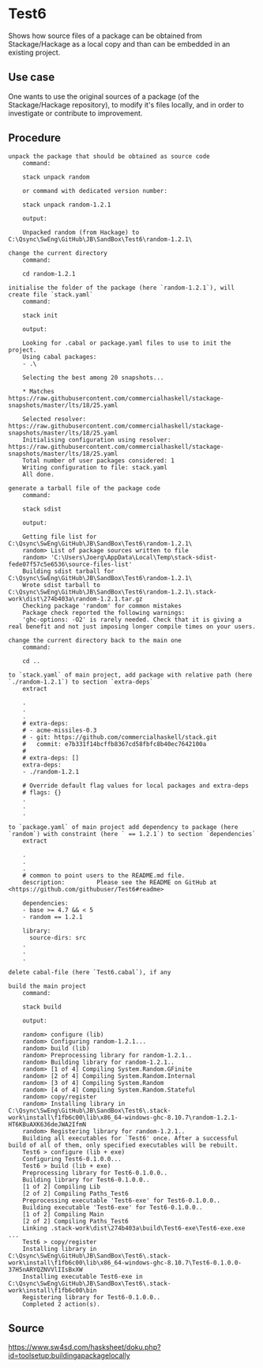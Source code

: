 # Test6

Shows how source files of a package can be obtained from Stackage/Hackage as a local copy and than can be embedded in an existing project.

## Use case

One wants to use the original sources of a package (of the Stackage/Hackage repository), to modify it's files locally, and in order to investigate or contribute to improvement.

## Procedure

    unpack the package that should be obtained as source code
        command:

        stack unpack random

        or command with dedicated version number:

        stack unpack random-1.2.1

        output:

        Unpacked random (from Hackage) to C:\Qsync\SwEng\GitHub\JB\SandBox\Test6\random-1.2.1\

    change the current directory
        command:

        cd random-1.2.1

    initialise the folder of the package (here `random-1.2.1`), will create file `stack.yaml`
        command:

        stack init

        output:

        Looking for .cabal or package.yaml files to use to init the project.
        Using cabal packages:
        - .\

        Selecting the best among 20 snapshots...

        * Matches https://raw.githubusercontent.com/commercialhaskell/stackage-snapshots/master/lts/18/25.yaml

        Selected resolver: https://raw.githubusercontent.com/commercialhaskell/stackage-snapshots/master/lts/18/25.yaml
        Initialising configuration using resolver: https://raw.githubusercontent.com/commercialhaskell/stackage-snapshots/master/lts/18/25.yaml
        Total number of user packages considered: 1
        Writing configuration to file: stack.yaml
        All done.

    generate a tarball file of the package code
        command:

        stack sdist

        output:

        Getting file list for C:\Qsync\SwEng\GitHub\JB\SandBox\Test6\random-1.2.1\
        random> List of package sources written to file
        random> 'C:\Users\Joerg\AppData\Local\Temp\stack-sdist-fede07f57c5e6536\source-files-list'
        Building sdist tarball for C:\Qsync\SwEng\GitHub\JB\SandBox\Test6\random-1.2.1\
        Wrote sdist tarball to C:\Qsync\SwEng\GitHub\JB\SandBox\Test6\random-1.2.1\.stack-work\dist\274b403a\random-1.2.1.tar.gz
        Checking package 'random' for common mistakes
        Package check reported the following warnings:
        'ghc-options: -O2' is rarely needed. Check that it is giving a real benefit and not just imposing longer compile times on your users.

    change the current directory back to the main one
        command:

        cd ..

    to `stack.yaml` of main project, add package with relative path (here `./random-1.2.1`) to section `extra-deps`
        extract

        .
        .
        .
        # extra-deps:
        # - acme-missiles-0.3
        # - git: https://github.com/commercialhaskell/stack.git
        #   commit: e7b331f14bcffb8367cd58fbfc8b40ec7642100a
        #
        # extra-deps: []
        extra-deps:
        - ./random-1.2.1

        # Override default flag values for local packages and extra-deps
        # flags: {}
        .
        .
        .

    to `package.yaml` of main project add dependency to package (here `random`) with constraint (here ` == 1.2.1`) to section `dependencies`
        extract

        .
        .
        .
        # common to point users to the README.md file.
        description:         Please see the README on GitHub at <https://github.com/githubuser/Test6#readme>

        dependencies:
        - base >= 4.7 && < 5
        - random == 1.2.1

        library:
          source-dirs: src
        .
        .
        .

    delete cabal-file (here `Test6.cabal`), if any

    build the main project
        command:

        stack build

        output:

        random> configure (lib)
        random> Configuring random-1.2.1...
        random> build (lib)
        random> Preprocessing library for random-1.2.1..
        random> Building library for random-1.2.1..     
        random> [1 of 4] Compiling System.Random.GFinite
        random> [2 of 4] Compiling System.Random.Internal
        random> [3 of 4] Compiling System.Random
        random> [4 of 4] Compiling System.Random.Stateful
        random> copy/register
        random> Installing library in C:\Qsync\SwEng\GitHub\JB\SandBox\Test6\.stack-work\install\f1fb6c00\lib\x86_64-windows-ghc-8.10.7\random-1.2.1-HT6KBuAXK636deJWA2IfmN
        random> Registering library for random-1.2.1..
        Building all executables for `Test6' once. After a successful build of all of them, only specified executables will be rebuilt.
        Test6 > configure (lib + exe)
        Configuring Test6-0.1.0.0...
        Test6 > build (lib + exe)
        Preprocessing library for Test6-0.1.0.0..
        Building library for Test6-0.1.0.0..
        [1 of 2] Compiling Lib
        [2 of 2] Compiling Paths_Test6
        Preprocessing executable 'Test6-exe' for Test6-0.1.0.0..
        Building executable 'Test6-exe' for Test6-0.1.0.0..
        [1 of 2] Compiling Main
        [2 of 2] Compiling Paths_Test6
        Linking .stack-work\dist\274b403a\build\Test6-exe\Test6-exe.exe ...
        Test6 > copy/register
        Installing library in C:\Qsync\SwEng\GitHub\JB\SandBox\Test6\.stack-work\install\f1fb6c00\lib\x86_64-windows-ghc-8.10.7\Test6-0.1.0.0-37H5nARYQZNVVlIIsBxXW
        Installing executable Test6-exe in C:\Qsync\SwEng\GitHub\JB\SandBox\Test6\.stack-work\install\f1fb6c00\bin
        Registering library for Test6-0.1.0.0..
        Completed 2 action(s).



## Source
https://www.sw4sd.com/hasksheet/doku.php?id=toolsetup:buildingapackagelocally

